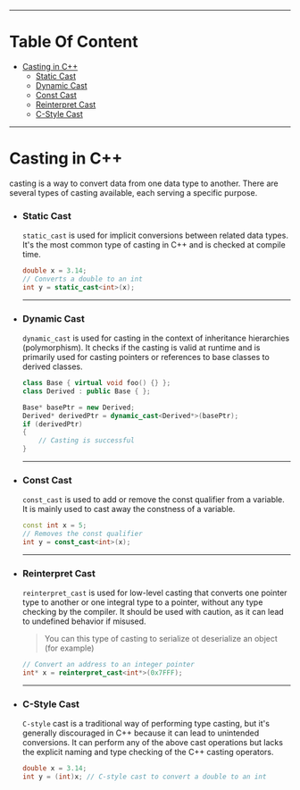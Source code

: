 

---
# Table Of Content

- [Casting in C++](https://github.com/amaitou/CPP-Modules/tree/master/Module-06#casting-in-c)
	- [Static Cast](https://github.com/amaitou/CPP-Modules/tree/master/Module-06#static-cast)
	- [Dynamic Cast](https://github.com/amaitou/CPP-Modules/tree/master/Module-06#dynamic-cast)
	- [Const Cast](https://github.com/amaitou/CPP-Modules/tree/master/Module-06#const-cast)
	- [Reinterpret Cast](https://github.com/amaitou/CPP-Modules/tree/master/Module-06#reinterpret-cast)
	- [C-Style Cast](https://github.com/amaitou/CPP-Modules/tree/master/Module-06#c-style-cast)
---

# Casting in C++

casting is a way to convert data from one data type to another. There are several types of casting available, each serving a specific purpose.

- ### Static Cast
	`static_cast` is used for implicit conversions between related data types. It's the most common type of casting in C++ and is checked at compile time.

	```c++
	double x = 3.14;
	// Converts a double to an int
	int y = static_cast<int>(x);
	```

	---

- ### Dynamic Cast
	`dynamic_cast` is used for casting in the context of inheritance hierarchies (polymorphism). It checks if the casting is valid at runtime and is primarily used for casting pointers or references to base classes to derived classes.

	```c++
	class Base { virtual void foo() {} };
	class Derived : public Base { };

	Base* basePtr = new Derived;
	Derived* derivedPtr = dynamic_cast<Derived*>(basePtr);
	if (derivedPtr)
	{
		// Casting is successful
	}
	```

	---

- ### Const Cast

	`const_cast` is used to add or remove the const qualifier from a variable. It is mainly used to cast away the constness of a variable.

	```c++
	const int x = 5;
	// Removes the const qualifier
	int y = const_cast<int>(x);
	```

	---

- ### Reinterpret Cast

	`reinterpret_cast` is used for low-level casting that converts one pointer type to another or one integral type to a pointer, without any type checking by the compiler. It should be used with caution, as it can lead to undefined behavior if misused.

	> You can this type of casting to serialize ot deserialize an object (for example)

	```c++
	// Convert an address to an integer pointer
	int* x = reinterpret_cast<int*>(0x7FFF);
	```

	---

- ### C-Style Cast

	`C-style` cast is a traditional way of performing type casting, but it's generally discouraged in C++ because it can lead to unintended conversions. It can perform any of the above cast operations but lacks the explicit naming and type checking of the C++ casting operators.

	```c++
	double x = 3.14;
	int y = (int)x; // C-style cast to convert a double to an int
	```
